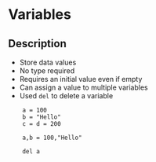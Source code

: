 # Variables

## Description

* Store data values
* No type required
* Requires an initial value even if empty
* Can assign a value to multiple variables
* Used `del` to delete a variable

```
	a = 100
	b = "Hello"
	c = d = 200

	a,b = 100,"Hello"

	del a
```
